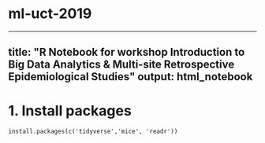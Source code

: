 # ml-uct-2019
---
title: "R Notebook for workshop Introduction to Big Data Analytics & Multi-site Retrospective Epidemiological Studies"
output: html_notebook
---

# 1. Install packages
```{r}
install.packages(c('tidyverse','mice', 'readr'))
```
